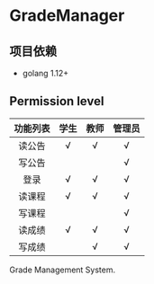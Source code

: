# GradeManager

## 项目依赖
* golang 1.12+

## Permission level

|  功能列表  | 学生 | 教师 | 管理员 |
| :--------: | :--: | :--: | :----: |
|   读公告   |  √   |  √   |   √    |
|   写公告   |      |      |   √    |
|    登录    |  √   |  √   |   √    |
|   读课程   |  √   |  √   |   √    |
|   写课程   |      |      |   √    |
|   读成绩   |  √   |  √   |   √    |
|   写成绩   |      |  √   |   √    |

Grade Management System.
